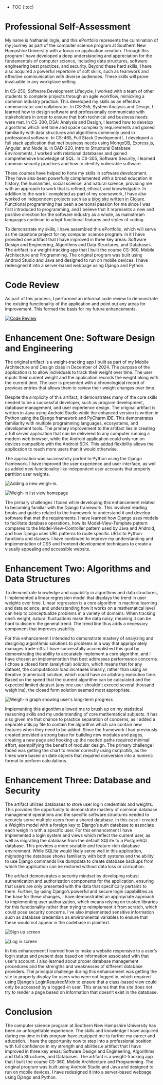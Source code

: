 * TOC
{:toc}

# Professional Self-Assessment

My name is Nathaniel Ingle, and this ePortfolio represents the culmination of my journey as part of the computer science program at Southern New Hampshire University with a focus on application creation. Through this program I have developed a deep understanding and appreciation for the fundamentals of computer science, including data structures, software engineering best practices, and security. Beyond these hard skills, I have also acquired a powerful repertoire of soft skills, such as teamwork and effective communication with diverse audiences. These skills will prove invaluable in any workplace setting.

In CS-250, Software Development Lifecycle, I worked with a team of other students to complete projects through an agile workflow, mimicking a common industry practice. This developed my skills as an effective communicator and collaborator. In CS-255, System Analysis and Design, I learned how to design software and professionally communicate with stakeholders in order to ensure that both technical and business needs were met.  In CS-300, DSA: Analysis and Design, I learned how to develop algorithms which met time and space complexity requirements and gained familiarity with data structures and algorithms commonly used in professional software. In CS-465, Full Stack Development I, I developed a full stack application that met business needs using MongoDB, Express.js, Angular, and Node.js. In DAD-220, Intro to Structural Database Environments, I worked with relational databases and gained comprehensive knowledge of SQL. In CS-305, Software Security, I learned common security practices and how to identify vulnerable software.

These courses have helped to hone my skills in software development. They have also been powerfully complemented with a broad education in history, the humanities, social science, and natural science, providing me with an approach to work that is refined, ethical, and knowledgable. In addition to the work I completed as part of my coursework, I have also worked on independent projects such as [a blog site written in Clojure](https://github.com/wyrxr/my-blog). Functional programming has been a personal passion for me since I was first introduced to programming, and I believe that it represents a new and positive direction for the software industry as a whole, as mainstream languages continue to adopt functional features and styles of coding. 

To demonstrate my skills, I have assembled this ePortfolio, which will serve as the capstone project for my computer science program. In it I have provided one artifact that I have improved in three key areas: Software Design and Engineering, Algorithms and Data Structures, and Databases. The artifact is a weight-tracking app that I built the course CS-360, Mobile Architecture and Programming. The original program was built using Android Studio and Java and designed to run on mobile devices. I have redesigned it into a server-based webpage using Django and Python. 

# Code Review

As part of this process, I performed an informal code review to demonstrate the existing functionality of the application and point out any areas for improvement. This formed the basis for my future enhancements.

[![Code Review](https://img.youtube.com/vi/Q3h_uhPYSYU/maxresdefault.jpg)](https://youtu.be/Q3h_uhPYSYU)

# Enhancement One: Software Design and Engineering

The original artifact is a weight-tracking app I built as part of my Mobile Architecture and Design class in December of 2024. The purpose of the application is to allow individuals to track their weight over time. The user inputs their current weight and the application records the weight along with the current time. The user is presented with a chronological record of previous entries that allows them to review their weight changes over time.  

Despite the simplicity of this artifact, it demonstrates many of the core skills needed to be a successful developer, such as program development, database management, and user experience design. The original artifact is written in Java using Android Studio while the enhanced version is written in Python using the Django framework and PyCharm IDE. This demonstrates familiarity with multiple programming languages, ecosystems, and development tools. The primary improvement to the artifact lies in creating a full server application that can be delivered to any computer running a modern web browser, while the Android application could only run on devices compatible with the Android SDK. This added flexibility allows the application to reach more users than it would otherwise.  

The application was successfully ported to Python using the Django framework. I have improved the user experience and user interface, as well as added new functionality like independent user accounts that properly partition user weights.

![Adding a new weigh-in.](https://github.com/wyrxr/wyrxr.github.io/blob/main/images/new-weigh-in.png?raw=true)

![Weigh-in list view homepage](https://github.com/wyrxr/wyrxr.github.io/blob/main/images/listview.png?raw=true)

The primary challenges I faced while developing this enhancement related to becoming familiar with the Django framework. This involved reading books and guides related to the framework to understand it and develop software that met the requirements. I have learned how Django uses models to facilitate database operations, how its Model-View-Template pattern compares to the Model-View-Controller pattern used by Java and Android, and how Django uses URL patterns to route specific URLs to Python functions and classes. I have continued to improve my understanding and implementation of CSS and frontend development techniques to create a visually appealing and accessible website.

# Enhancement Two: Algorithms and Data Structures

To demonstrate knowledge and capability in algorithms and data structures, I implemented a linear regression model that displays the trend in user weights over time. Linear regression is a core algorithm in machine learning and data science, and understanding how it works on a mathematical level can help to conceptualize problems in a variety of domains. When tracking one’s weight, natural fluctuations make the data noisy, meaning it can be hard to discern the general trend. The trend line thus adds a necessary component that improves usability. 

For this enhancement I intended to demonstrate mastery of analyzing and designing algorithmic solutions to problems in a way that appropriately manages trade-offs. I have successfully accomplished this goal by demonstrating the ability to accurately implement a core algorithm, and I have chosen an implementation that best addresses performance concerns. I chose a closed form (analytical) solution, which means that for any dataset, the computational load increases linearly, rather than using an iterative (numerical) solution, which could have an arbitrary execution time. Based on the speed that the current algorithm can be calculated and the expected limited dataset (any one user shouldn’t exceed several thousand weigh ins), the closed form solution seemed most appropriate.  

![Weigh-in graph showing user's long-term progress](https://github.com/wyrxr/wyrxr.github.io/blob/main/images/weight-graph.png?raw=true)

Implementing this algorithm allowed me to brush up on my statistical reasoning skills and my understanding of core mathematical subjects. It has also given me that chance to practice separation of concerns, as I added a separate utils.py file to contain the algorithm which can contain new features when they need to be added. Since the framework I had previously created provided a strong base for building new modules and pages, creating a new page and hooking up the needed paths required minimal effort, exemplifying the benefit of modular design. The primary challenge I faced was getting the chart to render correctly using matplotlib, as the times were based on date objects that required conversion into a numeric format to perform calculations.  

# Enhancement Three: Database and Security

The artifact utilizes databases to store user login credentials and weights. This provides the opportunity to demonstrate mastery of common database management operations and the specific software structures needed to securely serve multiple users from a shared database. In this case I created a WeighIn model with a foreign key to Django’s auth database to associate each weigh in with a specific user. For this enhancement I have implemented a login system and views which reflect the current user, as well as migrating the database from the default SQLite to a PostgreSQL database. This provides a more scalable and feature-rich database environment. While SQLite would likely serve well in this application, migrating the database shows familiarity with both systems and the ability to use Django commands like dumpdata to create database backups from which the application can be restored without data loss or corruption.  
 
The artifact demonstrates a security mindset by developing robust authentication and authorization components for the application, ensuring that users are only presented with the data that specifically pertains to them. Further, by using Django’s powerful and secure login capabilities as the base for these changes, I have demonstrated an appropriate approach to implementing user authorization, which means relying on trusted libraries for this functionality rather than trying to reimplement it from scratch, which could pose security concerns. I’ve also implemented sensitive information such as database credentials as environmental variables to ensure that these would not appear in the codebase in plaintext.  

![Sign up screen](https://github.com/wyrxr/wyrxr.github.io/blob/main/images/signup.png?raw=true)

![Log in screen](https://github.com/wyrxr/wyrxr.github.io/blob/main/images/login.png?raw=true)

In this enhancement I learned how to make a website responsive to a user’s login status and present data based on information associated with that user’s account. I also learned about proper database management procedures and the strengths and weaknesses of different database providers. The principal challenge during this enhancement was getting the site to properly display for users who were not logged in, which required using Django’s LoginRequiredMixin to ensure that a class-based view could only be accessed by a logged-in user. This ensures that the site does not try to render a page based on information that doesn’t exist in the database.  

# Conclusion

The computer science program at Southern New Hampshire University has been an unforgettable experience. The skills and knowledge I have acquired during my time in this program have equipped me to further my career and education. I have the opportunity now to step into a professional position with full confidence in my strength and abilities.e artifact that I have improved in three key areas: Software Design and Engineering, Algorithms and Data Structures, and Databases. The artifact is a weight-tracking app that I built the course CS-360, Mobile Architecture and Programming. The original program was built using Android Studio and Java and designed to run on mobile devices. I have redesigned it into a server-based webpage using Django and Python. 
